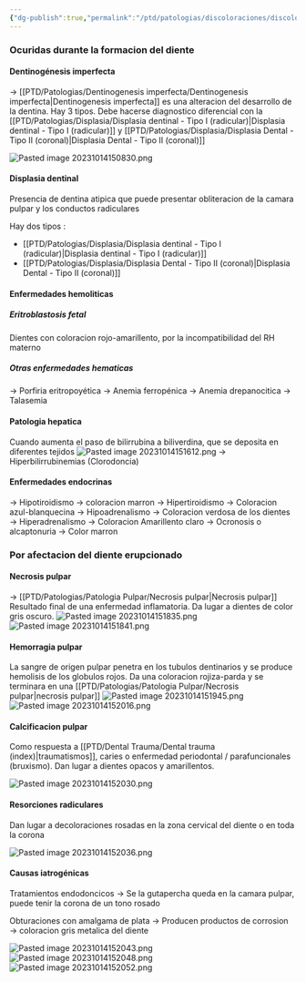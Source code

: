 ```yaml
---
{"dg-publish":true,"permalink":"/ptd/patologias/discoloraciones/discoloraciones-de-la-dentina/"}
---
```




### Ocuridas durante la formacion del diente
#### Dentinogénesis imperfecta

→ [[PTD/Patologias/Dentinogenesis imperfecta/Dentinogenesis imperfecta\|Dentinogenesis imperfecta]] es una alteracion del desarrollo de la dentina. Hay 3 tipos. Debe hacerse diagnostico diferencial con la [[PTD/Patologias/Displasia/Displasia dentinal - Tipo I (radicular)\|Displasia dentinal - Tipo I (radicular)]] y  [[PTD/Patologias/Displasia/Displasia Dental - Tipo II (coronal)\|Displasia Dental - Tipo II (coronal)]]

![Pasted image 20231014150830.png](/img/user/PTD/M%C3%A9dias/Pasted%20image%2020231014150830.png)
#### Displasia dentinal

Presencia de dentina atipica que puede presentar obliteracion de la camara pulpar y los conductos radiculares

Hay dos tipos : 
- [[PTD/Patologias/Displasia/Displasia dentinal - Tipo I (radicular)\|Displasia dentinal - Tipo I (radicular)]]
- [[PTD/Patologias/Displasia/Displasia Dental - Tipo II (coronal)\|Displasia Dental - Tipo II (coronal)]]
#### Enfermedades hemoliticas
##### Eritroblastosis fetal
Dientes con coloracion rojo-amarillento, por la incompatibilidad del RH materno

##### Otras enfermedades hematicas
→ Porfiria eritropoyética
→ Anemia ferropénica
→ Anemia drepanocitica
→ Talasemia

#### Patologia hepatica

Cuando aumenta el paso de bilirrubina a biliverdina, que se deposita en diferentes tejidos
![Pasted image 20231014151612.png](/img/user/PTD/M%C3%A9dias/Pasted%20image%2020231014151612.png) → Hiperbilirrubinemias (Clorodoncia)

#### Enfermedades endocrinas
→ Hipotiroidismo → coloracion marron
→ Hipertiroidismo → Coloracion azul-blanquecina
→ Hipoadrenalismo → Coloracion verdosa de los dientes
→ Hiperadrenalismo → Coloracion Amarillento claro
→ Ocronosis o alcaptonuria → Color marron

### Por afectacion del diente erupcionado

#### Necrosis pulpar

→ [[PTD/Patologias/Patologia Pulpar/Necrosis pulpar\|Necrosis pulpar]]
Resultado final de una enfermedad inflamatoria. Da lugar a dientes de color gris oscuro.
![Pasted image 20231014151835.png](/img/user/PTD/M%C3%A9dias/Pasted%20image%2020231014151835.png)
![Pasted image 20231014151841.png](/img/user/PTD/M%C3%A9dias/Pasted%20image%2020231014151841.png)

#### Hemorragia pulpar

La sangre de origen pulpar penetra en los tubulos dentinarios y se produce hemolisis de los globulos rojos. Da una coloracion rojiza-parda y se terminara en una [[PTD/Patologias/Patologia Pulpar/Necrosis pulpar\|necrosis pulpar]]
![Pasted image 20231014151945.png](/img/user/PTD/M%C3%A9dias/Pasted%20image%2020231014151945.png)
![Pasted image 20231014152016.png](/img/user/PTD/M%C3%A9dias/Pasted%20image%2020231014152016.png)
#### Calcificacion pulpar

Como respuesta a [[PTD/Dental Trauma/Dental trauma (index)\|traumatismos]], caries o enfermedad periodontal / parafuncionales (bruxismo). Dan lugar a dientes opacos y amarillentos.

![Pasted image 20231014152030.png](/img/user/PTD/M%C3%A9dias/Pasted%20image%2020231014152030.png)

#### Resorciones radiculares

Dan lugar a decoloraciones rosadas en la zona cervical del diente o en toda la corona

![Pasted image 20231014152036.png](/img/user/PTD/M%C3%A9dias/Pasted%20image%2020231014152036.png)
#### Causas iatrogénicas

Tratamientos endodoncicos → Se la gutapercha queda en la camara pulpar, puede tenir la corona de un tono rosado

Obturaciones con amalgama de plata → Producen productos de corrosion → coloracion gris metalica del diente

![Pasted image 20231014152043.png](/img/user/PTD/M%C3%A9dias/Pasted%20image%2020231014152043.png)
![Pasted image 20231014152048.png](/img/user/PTD/M%C3%A9dias/Pasted%20image%2020231014152048.png)
![Pasted image 20231014152052.png](/img/user/PTD/M%C3%A9dias/Pasted%20image%2020231014152052.png)